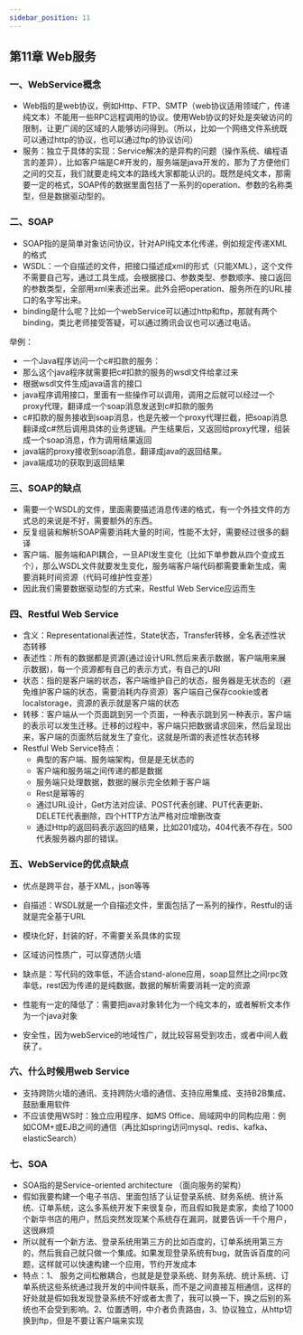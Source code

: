 ```yaml
---
sidebar_position: 11
---
```



## 第11章 Web服务

### 一、WebService概念

- Web指的是web协议，例如Http、FTP、SMTP（web协议适用领域广，传递纯文本）不能用一些RPC远程调用的协议。使用Web协议的好处是突破访问的限制，让更广阔的区域的人能够访问得到。（所以，比如一个网络文件系统既可以通过http的协议，也可以通过ftp的协议访问）
- 服务：独立于具体的实现：Service解决的是异构的问题（操作系统、编程语言的差异），比如客户端是C#开发的，服务端是java开发的，那为了方便他们之间的交互，我们就要走纯文本的路线大家都能认识的。既然是纯文本，那需要一定的格式，SOAP传的数据里面包括了一系列的operation、参数的名称类型，但是数据驱动型的。

### 二、SOAP

- SOAP指的是简单对象访问协议，针对API纯文本化传递，例如规定传递XML的格式
- WSDL：一个自描述的文件，把接口描述成xml的形式（只能XML），这个文件不需要自己写，通过工具生成。会根据接口、参数类型、参数顺序、接口返回的参数类型，全部用xml来表述出来。此外会把operation、服务所在的URL接口的名字写出来。
- binding是什么呢？比如一个webService可以通过http和ftp，那就有两个binding，类比老师接受答疑，可以通过腾讯会议也可以通过电话。

举例：

- 一个Java程序访问一个c#扣款的服务：
- 那么这个java程序就需要把c#扣款的服务的wsdl文件给拿过来
- 根据wsdl文件生成java语言的接口
- java程序调用接口，里面有一些操作可以调用，调用之后就可以经过一个proxy代理，翻译成一个soap消息发送到c#扣款的服务
- c#扣款的服务接收到soap消息，也是先被一个proxy代理拦截，把soap消息翻译成c#然后调用具体的业务逻辑。产生结果后，又返回给proxy代理，组装成一个soap消息，作为调用结果返回
- java端的proxy接收到soap消息，翻译成java的返回结果。
- java端成功的获取到返回结果

### 三、SOAP的缺点

- 需要一个WSDL的文件，里面需要描述消息传递的格式，有一个外挂文件的方式总的来说是不好，需要额外的东西。
- 反复组装和解析SOAP需要消耗大量的时间，性能不太好，需要经过很多的翻译
- 客户端、服务端和API耦合，一旦API发生变化（比如下单参数从四个变成五个），那么WSDL文件就要发生变化，服务端客户端代码都需要重新生成，需要消耗时间资源（代码可维护性变差）
- 因此我们需要数据驱动型的方式来，Restful Web Service应运而生

### 四、Restful Web Service

- 含义：Representational表述性，State状态，Transfer转移，全名表述性状态转移
- 表述性：所有的数据都是资源(通过设计URL然后来表示数据，客户端用来展示数据)，每一个资源都有自己的表示方式，有自己的URI
- 状态：指的是客户端的状态，客户端维护自己的状态，服务器是无状态的（避免维护客户端的状态，需要消耗内存资源）客户端自己保存cookie或者localstorage，资源的表示就是客户端的状态
- 转移：客户端从一个页面跳到另一个页面，一种表示跳到另一种表示，客户端的表示可以发生迁移。迁移的过程中，客户端只把数据请求回来，然后呈现出来，客户端的页面然后就发生了变化，这就是所谓的表述性状态转移
- Restful Web Service特点：
  - 典型的客户端、服务端架构，但是是无状态的
  - 客户端和服务端之间传递的都是数据
  - 服务端只处理数据，数据的展示完全依赖于客户端
  - Rest是幂等的
  - 通过URL设计，Get方法对应读、POST代表创建、PUT代表更新、DELETE代表删除，四个HTTP方法严格对应增删改查
  - 通过Http的返回码表示返回的结果，比如201成功，404代表不存在，500代表服务器内部的错误。

### 五、WebService的优点缺点

- 优点是跨平台，基于XML，json等等
- 自描述：WSDL就是一个自描述文件，里面包括了一系列的操作，Restful的话就是完全基于URL
- 模块化好，封装的好，不需要关系具体的实现
- 区域访问性质广，可以穿透防火墙

- 缺点是：写代码的效率低，不适合stand-alone应用，soap显然比之间rpc效率低，rest因为传递的是纯数据，数据的解析需要消耗一定的资源
- 性能有一定的降低了：需要把java对象转化为一个纯文本的，或者解析文本作为一个java对象
- 安全性，因为webService的地域性广，就比较容易受到攻击，或者中间人截获了。

### 六、什么时候用web Service

- 支持跨防火墙的通讯、支持跨防火墙的通信、支持应用集成、支持B2B集成、鼓励重用软件
- 不应该使用WS时：独立应用程序、如MS Office、局域网中的同构应用：例如COM+或EJB之间的通信（再比如spring访问mysql、redis、kafka、elasticSearch）

### 七、SOA

- SOA指的是Service-oriented architecture （面向服务的架构）
- 假如我要构建一个电子书店、里面包括了认证登录系统、财务系统、统计系统、订单系统，这么多系统开发下来很复杂，而且假如我是卖家，卖给了1000个新华书店的用户，然后突然发现某个系统存在漏洞，就要告诉一千个用户，这很麻烦
- 所以就有一个新方法、登录系统用第三方的比如百度的，订单系统用第三方的，然后我自己就只做一个集成。如果发现登录系统有bug，就告诉百度的问题，这样就可以快速构建一个应用，节约开发成本
- 特点：1、 服务之间松散耦合，也就是是登录系统、财务系统、统计系统、订单系统这些系统通过我开发的中间件联系，而不是之间直接互相通信，这样的好处就是假如我发现登录系统不好或者太贵了，我可以换一下，换之后别的系统也不会受到影响。2、位置透明，中介者负责路由，3、协议独立，从http切换到ftp，但是不要让客户端来实现